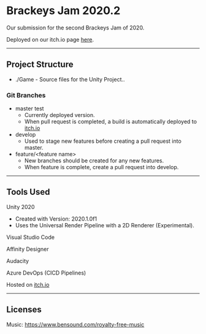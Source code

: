 # Brackeys Jam 2020.2

Our submission for the second Brackeys Jam of 2020.

Deployed on our itch.io page [here](https://jms777.itch.io/brackeys2020-2).

---

## Project Structure
-   ./Game - Source files for the Unity Project..

### Git Branches
-   master
    test
    -   Currently deployed version.
    -   When pull request is completed, a build is automatically deployed to [itch.io](https://jms777.itch.io/brackeys2020-2)
-   develop
    -   Used to stage new features before creating a pull request into master.
-   feature/&lt;feature name&gt;
    -   New branches should be created for any new features.
    -   When feature is complete, create a pull request into develop.

---

## Tools Used
Unity 2020

-   Created with Version: 2020.1.0f1
-   Uses the Universal Render Pipeline with a 2D Renderer (Experimental).

Visual Studio Code

Affinity Designer

Audacity

Azure DevOps (CICD Pipelines)

Hosted on [itch.io](https://itch.io)

---

## Licenses
Music: https://www.bensound.com/royalty-free-music 